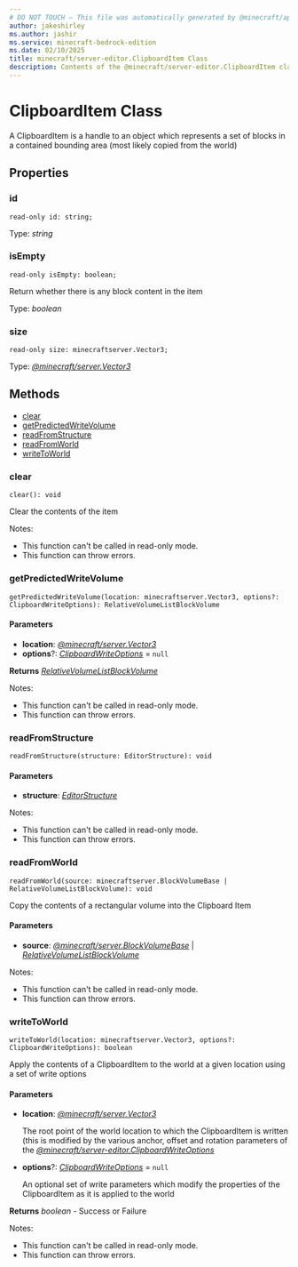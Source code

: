 ```yaml
---
# DO NOT TOUCH — This file was automatically generated by @minecraft/api-docs-generator, to report problems file an issue at https://github.com/Mojang/minecraft-scripting-libraries
author: jakeshirley
ms.author: jashir
ms.service: minecraft-bedrock-edition
ms.date: 02/10/2025
title: minecraft/server-editor.ClipboardItem Class
description: Contents of the @minecraft/server-editor.ClipboardItem class.
---
```

# ClipboardItem Class

A ClipboardItem is a handle to an object which represents a set of blocks in a contained bounding area (most likely copied from the world)

## Properties

### **id**
`read-only id: string;`

Type: *string*

### **isEmpty**
`read-only isEmpty: boolean;`

Return whether there is any block content in the item

Type: *boolean*

### **size**
`read-only size: minecraftserver.Vector3;`

Type: [*@minecraft/server.Vector3*](../../../scriptapi/minecraft/server/Vector3.md)

## Methods
- [clear](#clear)
- [getPredictedWriteVolume](#getpredictedwritevolume)
- [readFromStructure](#readfromstructure)
- [readFromWorld](#readfromworld)
- [writeToWorld](#writetoworld)

### **clear**
`
clear(): void
`

Clear the contents of the item
  
Notes:
- This function can't be called in read-only mode.
- This function can throw errors.

### **getPredictedWriteVolume**
`
getPredictedWriteVolume(location: minecraftserver.Vector3, options?: ClipboardWriteOptions): RelativeVolumeListBlockVolume
`

#### **Parameters**
- **location**: [*@minecraft/server.Vector3*](../../../scriptapi/minecraft/server/Vector3.md)
- **options**?: [*ClipboardWriteOptions*](ClipboardWriteOptions.md) = `null`

**Returns** [*RelativeVolumeListBlockVolume*](RelativeVolumeListBlockVolume.md)
  
Notes:
- This function can't be called in read-only mode.
- This function can throw errors.

### **readFromStructure**
`
readFromStructure(structure: EditorStructure): void
`

#### **Parameters**
- **structure**: [*EditorStructure*](EditorStructure.md)
  
Notes:
- This function can't be called in read-only mode.
- This function can throw errors.

### **readFromWorld**
`
readFromWorld(source: minecraftserver.BlockVolumeBase | RelativeVolumeListBlockVolume): void
`

Copy the contents of a rectangular volume into the Clipboard Item

#### **Parameters**
- **source**: [*@minecraft/server.BlockVolumeBase*](../../../scriptapi/minecraft/server/BlockVolumeBase.md) | [*RelativeVolumeListBlockVolume*](RelativeVolumeListBlockVolume.md)
  
Notes:
- This function can't be called in read-only mode.
- This function can throw errors.

### **writeToWorld**
`
writeToWorld(location: minecraftserver.Vector3, options?: ClipboardWriteOptions): boolean
`

Apply the contents of a ClipboardItem to the world at a given location using a set of write options

#### **Parameters**
- **location**: [*@minecraft/server.Vector3*](../../../scriptapi/minecraft/server/Vector3.md)
  
  The root point of the world location to which the ClipboardItem is written (this is modified by the various anchor, offset and rotation parameters of the [*@minecraft/server-editor.ClipboardWriteOptions*](../../../scriptapi/minecraft/server-editor/ClipboardWriteOptions.md)
- **options**?: [*ClipboardWriteOptions*](ClipboardWriteOptions.md) = `null`
  
  An optional set of write parameters which modify the properties of the ClipboardItem as it is applied to the world

**Returns** *boolean* - Success or Failure
  
Notes:
- This function can't be called in read-only mode.
- This function can throw errors.
